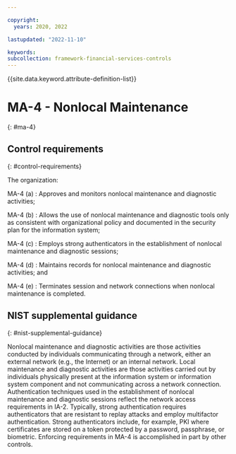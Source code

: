 ```yaml
---

copyright:
  years: 2020, 2022

lastupdated: "2022-11-10"

keywords: 
subcollection: framework-financial-services-controls
---
```


{{site.data.keyword.attribute-definition-list}}

               
# MA-4 - Nonlocal Maintenance
{: #ma-4}

## Control requirements
{: #control-requirements}

The organization:

MA-4 (a)
    : Approves and monitors nonlocal maintenance and diagnostic activities;

MA-4 (b)
    : Allows the use of nonlocal maintenance and diagnostic tools only as consistent with organizational policy and documented in the security plan for the information system;

MA-4 (c)
    : Employs strong authenticators in the establishment of nonlocal maintenance and diagnostic sessions;

MA-4 (d)
    : Maintains records for nonlocal maintenance and diagnostic activities; and

MA-4 (e)
    : Terminates session and network connections when nonlocal maintenance is completed.

## NIST supplemental guidance
{: #nist-supplemental-guidance}

Nonlocal maintenance and diagnostic activities are those activities conducted by individuals communicating through a network, either an external network (e.g., the Internet) or an internal network. Local maintenance and diagnostic activities are those activities carried out by individuals physically present at the information system or information system component and not communicating across a network connection. Authentication techniques used in the establishment of nonlocal maintenance and diagnostic sessions reflect the network access requirements in IA-2. Typically, strong authentication requires authenticators that are resistant to replay attacks and employ multifactor authentication. Strong authenticators include, for example, PKI where certificates are stored on a token protected by a password, passphrase, or biometric. Enforcing requirements in MA-4 is accomplished in part by other controls.





